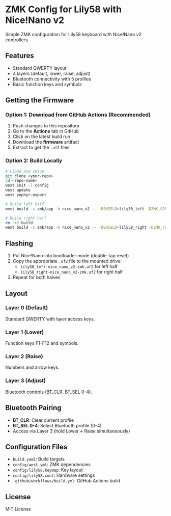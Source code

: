 # ZMK Config for Lily58 with Nice!Nano v2

Simple ZMK configuration for Lily58 keyboard with Nice!Nano v2 controllers.

## Features

- Standard QWERTY layout
- 4 layers (default, lower, raise, adjust)
- Bluetooth connectivity with 5 profiles
- Basic function keys and symbols

## Getting the Firmware

### Option 1: Download from GitHub Actions (Recommended)

1. Push changes to this repository
2. Go to the **Actions** tab in GitHub
3. Click on the latest build run
4. Download the **firmware** artifact
5. Extract to get the `.uf2` files

### Option 2: Build Locally

```bash
# Clone and setup
git clone <your-repo>
cd <repo-name>
west init -l config
west update
west zephyr-export

# Build left half
west build -s zmk/app -b nice_nano_v2 -- -DSHIELD=lily58_left -DZMK_CONFIG="$(pwd)/config"

# Build right half  
rm -rf build
west build -s zmk/app -b nice_nano_v2 -- -DSHIELD=lily58_right -DZMK_CONFIG="$(pwd)/config"
```

## Flashing

1. Put Nice!Nano into bootloader mode (double-tap reset)
2. Copy the appropriate `.uf2` file to the mounted drive:
   - `lily58_left-nice_nano_v2-zmk.uf2` for left half
   - `lily58_right-nice_nano_v2-zmk.uf2` for right half
3. Repeat for both halves

## Layout

### Layer 0 (Default)
Standard QWERTY with layer access keys.

### Layer 1 (Lower) 
Function keys F1-F12 and symbols.

### Layer 2 (Raise)
Numbers and arrow keys.

### Layer 3 (Adjust)
Bluetooth controls (BT_CLR, BT_SEL 0-4).

## Bluetooth Pairing

- **BT_CLR**: Clear current profile
- **BT_SEL 0-4**: Select Bluetooth profile (0-4)
- Access via Layer 3 (hold Lower + Raise simultaneously)

## Configuration Files

- `build.yaml`: Build targets
- `config/west.yml`: ZMK dependencies  
- `config/lily58.keymap`: Key layout
- `config/lily58.conf`: Hardware settings
- `.github/workflows/build.yml`: GitHub Actions build

## License

MIT License